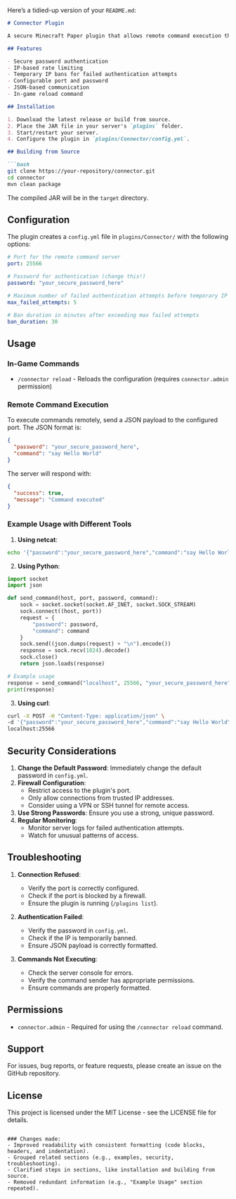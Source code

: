 Here’s a tidied-up version of your `README.md`:

```markdown
# Connector Plugin

A secure Minecraft Paper plugin that allows remote command execution through a TCP socket connection.

## Features

- Secure password authentication
- IP-based rate limiting
- Temporary IP bans for failed authentication attempts
- Configurable port and password
- JSON-based communication
- In-game reload command

## Installation

1. Download the latest release or build from source.
2. Place the JAR file in your server's `plugins` folder.
3. Start/restart your server.
4. Configure the plugin in `plugins/Connector/config.yml`.

## Building from Source

```bash
git clone https://your-repository/connector.git
cd connector
mvn clean package
```

The compiled JAR will be in the `target` directory.

## Configuration

The plugin creates a `config.yml` file in `plugins/Connector/` with the following options:

```yaml
# Port for the remote command server
port: 25566

# Password for authentication (change this!)
password: "your_secure_password_here"

# Maximum number of failed authentication attempts before temporary IP ban
max_failed_attempts: 5

# Ban duration in minutes after exceeding max failed attempts
ban_duration: 30
```

## Usage

### In-Game Commands

- `/connector reload` - Reloads the configuration (requires `connector.admin` permission)

### Remote Command Execution

To execute commands remotely, send a JSON payload to the configured port. The JSON format is:

```json
{
  "password": "your_secure_password_here",
  "command": "say Hello World"
}
```

The server will respond with:

```json
{
  "success": true,
  "message": "Command executed"
}
```

### Example Usage with Different Tools

1. **Using netcat**:

```bash
echo '{"password":"your_secure_password_here","command":"say Hello World"}' | nc localhost 25566
```

2. **Using Python**:

```python
import socket
import json

def send_command(host, port, password, command):
    sock = socket.socket(socket.AF_INET, socket.SOCK_STREAM)
    sock.connect((host, port))
    request = {
        "password": password,
        "command": command
    }
    sock.send((json.dumps(request) + "\n").encode())
    response = sock.recv(1024).decode()
    sock.close()
    return json.loads(response)

# Example usage
response = send_command("localhost", 25566, "your_secure_password_here", "say Hello World")
print(response)
```

3. **Using curl**:

```bash
curl -X POST -H "Content-Type: application/json" \
-d '{"password":"your_secure_password_here","command":"say Hello World"}' \
localhost:25566
```

## Security Considerations

1. **Change the Default Password**: Immediately change the default password in `config.yml`.
2. **Firewall Configuration**:
   - Restrict access to the plugin's port.
   - Only allow connections from trusted IP addresses.
   - Consider using a VPN or SSH tunnel for remote access.
3. **Use Strong Passwords**: Ensure you use a strong, unique password.
4. **Regular Monitoring**:
   - Monitor server logs for failed authentication attempts.
   - Watch for unusual patterns of access.

## Troubleshooting

1. **Connection Refused**:
   - Verify the port is correctly configured.
   - Check if the port is blocked by a firewall.
   - Ensure the plugin is running (`/plugins list`).
   
2. **Authentication Failed**:
   - Verify the password in `config.yml`.
   - Check if the IP is temporarily banned.
   - Ensure JSON payload is correctly formatted.
   
3. **Commands Not Executing**:
   - Check the server console for errors.
   - Verify the command sender has appropriate permissions.
   - Ensure commands are properly formatted.

## Permissions

- `connector.admin` - Required for using the `/connector reload` command.

## Support

For issues, bug reports, or feature requests, please create an issue on the GitHub repository.

## License

This project is licensed under the MIT License - see the LICENSE file for details.
```

### Changes made:
- Improved readability with consistent formatting (code blocks, headers, and indentation).
- Grouped related sections (e.g., examples, security, troubleshooting).
- Clarified steps in sections, like installation and building from source.
- Removed redundant information (e.g., "Example Usage" section repeated).
